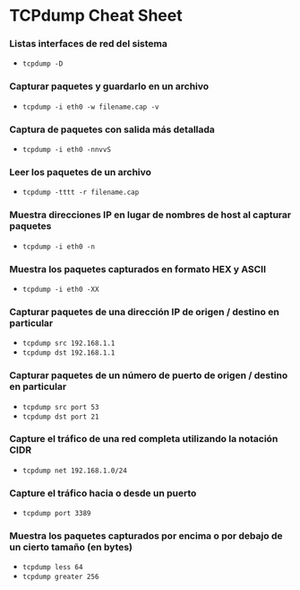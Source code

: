 # TCPdump Cheat Sheet

### Listas interfaces de red del sistema

+ `tcpdump -D`

### Capturar paquetes y guardarlo en un archivo

+ `tcpdump -i eth0 -w filename.cap -v`

### Captura de paquetes con salida más detallada

+ `tcpdump -i eth0 -nnvvS`

### Leer los paquetes de un archivo

+ `tcpdump -tttt -r filename.cap`

### Muestra direcciones IP en lugar de nombres de host al capturar paquetes

+ `tcpdump -i eth0 -n`

### Muestra los paquetes capturados en formato HEX y ASCII

+ `tcpdump -i eth0 -XX`

### Capturar paquetes de una dirección IP de origen / destino en particular

+ `tcpdump src 192.168.1.1`
+ `tcpdump dst 192.168.1.1`

### Capturar paquetes de un número de puerto de origen / destino en particular

+ `tcpdump src port 53`
+ `tcpdump dst port 21`

### Capture el tráfico de una red completa utilizando la notación CIDR

+ `tcpdump net 192.168.1.0/24`

### Capture el tráfico hacia o desde un puerto

+ `tcpdump port 3389`

### Muestra los paquetes capturados por encima o por debajo de un cierto tamaño (en bytes)

+ `tcpdump less 64`
+ `tcpdump greater 256`